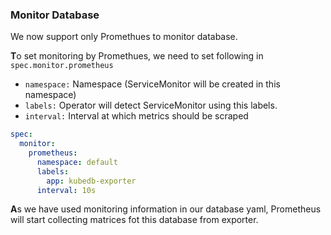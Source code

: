 ### Monitor Database

We now support only Promethues to monitor database.

**T**o set monitoring by Promethues, we need to set following in `spec.monitor.prometheus`

* `namespace:` Namespace (ServiceMonitor will be created in this namespace)
* `labels:` Operator will detect ServiceMonitor using this labels.
* `interval:` Interval at which metrics should be scraped

```yaml
spec:
  monitor:
    prometheus:
      namespace: default
      labels:
        app: kubedb-exporter
      interval: 10s
```

**A**s we have used monitoring information in our database yaml,
Prometheus will start collecting matrices fot this database from exporter.
